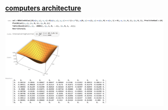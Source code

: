 ## [computers architecture](https://drive.google.com/drive/folders/0B7z_t8DvszsISkxzZDFOUW5XVkk)

![Poisson's wolfram solution](poisson.png)
